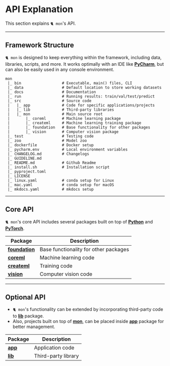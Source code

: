 # API Explanation

This section explains `🐈 mon`'s API.

---

## Framework Structure

`🐈 mon` is designed to keep everything within the framework, including data,
libraries, scripts, and more. It works optimally with an IDE like 
__[PyCharm](https://www.jetbrains.com/)__, but can also be easily used in any 
console environment.

```text
mon
 |_ bin                  # Executable, main() files, CLI
 |_ data                 # Default location to store working datasets
 |_ docs                 # Documentation
 |_ run                  # Running results: train/val/test/predict
 |_ src                  # Source code 
 |   |_ app              # Code for specific applications/projects
 |   |_ lib              # Third-party libraries
 |   |_ mon              # Main source root 
 |       |_ coreml       # Machine learning package
 |       |_ createml     # Machine learning training package
 |       |_ foundation   # Base functionality for other packages
 |       |_ vision       # Computer vision package
 |_ test                 # Testing code
 |_ zoo                  # Model zoo
 |_ dockerfile           # Docker setup
 |_ pycharm.env          # Local environment variables
 |_ CHANGELOG.md         # Changelogs
 |_ GUIDELINE.md  
 |_ README.md            # Github Readme
 |_ install.sh           # Installation script
 |_ pyproject.toml  
 |_ LICENSE  
 |_ linux.yaml           # conda setup for Linux
 |_ mac.yaml             # conda setup for macOS
 |_ mkdocs.yaml          # mkdocs setup
```

---

## Core API

`🐈 mon`'s core API includes several packages built on top of 
__[Python](https://www.python.org/)__ and __[PyTorch](https://pytorch.org/)__.

| Package                                   | Description                           |
|-------------------------------------------|---------------------------------------|
| __[foundation](mon/foundation/index.md)__ | Base functionality for other packages |
| __[coreml](mon/coreml/index.md)__         | Machine learning code                 |
| __[createml](mon/createml/index.md)__     | Training code                         |
| __[vision](mon/vision/index.md)__         | Computer vision code                  |

---

## Optional API

- `🐈 mon`'s functionality can be extended by incorporating third-party code to
__[lib](explanation/lib/index.md)__ package. 
- Also, projects built on top of __[mon](explanation/mon/index.md)__, can be
  placed inside __[app](explanation/app/index.md)__ package for better
  management.

| Package                   | Description         |
|---------------------------|---------------------|
| __[app](app/index.md)__   | Application code    |
| __[lib](lib/index.md)__   | Third-party library |
